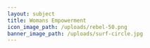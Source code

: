 ```yaml
---
layout: subject
title: Womans Empowerment
icon_image_path: /uploads/rebel-50.png
banner_image_path: /uploads/surf-circle.jpg
---
```



